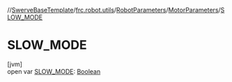 //[SwerveBaseTemplate](../../../../index.md)/[frc.robot.utils](../../index.md)/[RobotParameters](../index.md)/[MotorParameters](index.md)/[SLOW_MODE](-s-l-o-w_-m-o-d-e.md)

# SLOW_MODE

[jvm]\
open var [SLOW_MODE](-s-l-o-w_-m-o-d-e.md): [Boolean](https://kotlinlang.org/api/latest/jvm/stdlib/kotlin/-boolean/index.html)
